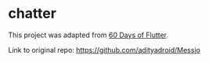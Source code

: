 # chatter

This project was adapted from [60 Days of Flutter](https://medium.com/@adityadroid/60-days-of-flutter-building-a-messenger-from-scratch-ab2c89e1fd0f).

Link to original repo: https://github.com/adityadroid/Messio